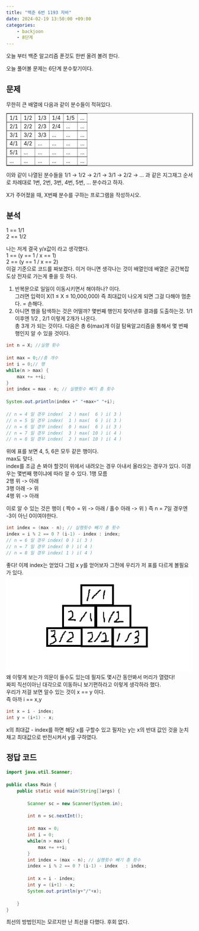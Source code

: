 ```yaml
---
title: "백준 6번 1193 자바"
date: 2024-02-19 13:50:00 +09:00
categories: 
    - backjoon
    - 8단계
---
```


오늘 부터 백준 알고리즘 푼것도 한번 올려 볼려 한다.

오늘 풀어볼 문제는 6단계 분수찾기이다.

## 문제
무한히 큰 배열에 다음과 같이 분수들이 적혀있다.  
<table border="1">
    <tbody>
        <tr>
            <td>1/1</td>
            <td>1/2</td>
            <td>1/3</td>
            <td>1/4</td>
            <td>1/5</td>
            <td>...</td>
        </tr>
        <tr>
            <td>2/1</td>
            <td>2/2</td>
            <td>2/3</td>
            <td>2/4</td>
            <td>...</td>
            <td>...</td>
        </tr>
        <tr>
            <td>3/1</td>
            <td>3/2</td>
            <td>3/3</td>
            <td>...</td>
            <td>...</td>
            <td>...</td>
        </tr>
        <tr>
            <td>4/1</td>
            <td>4/2</td>
            <td>...</td>
            <td>...</td>
            <td>...</td>
            <td>...</td>
        </tr>
        <tr>
            <td>5/1</td>
            <td>...</td>
            <td>...</td>
            <td>...</td>
            <td>...</td>
            <td>...</td>
        </tr>
         <tr>
            <td>...</td>
            <td>...</td>
            <td>...</td>
            <td>...</td>
            <td>...</td>
            <td>...</td>
        </tr>
    </tbody>
</table>  
이와 같이 나열된 분수들을 1/1 → 1/2 → 2/1 → 3/1 → 2/2 → … 과 같은 지그재그 순서로 차례대로 1번, 2번, 3번, 4번, 5번, … 분수라고 하자.

X가 주어졌을 때, X번째 분수를 구하는 프로그램을 작성하시오.

## 분석
1 == 1/1  
2 == 1/2

나는 저게 결국 y/x값이 라고 생각했다.  
1 == (y == 1 / x == 1)  
2 == (y == 1 / x == 2)  
이걸 기준으로 코드를 짜보겠다. 이거 아니면 생각나는 것이 배열인데 배열은 공간복잡도상 전자로 가는게 좋을 듯 하다.
  
1. 반복문으로 일일이 이동시키면서 해야하나? 이다.  
    그러면 입력이 X(1 ≤ X ≤ 10,000,000) 즉 최대값이 나오게 되면 그걸 다해야 멈춘다. = 손해다.  
2. 아니면 행을 탐색하는 것은 어떨까? 몇번째 행인지 찾아낸후 결과를 도출하는것. 1/1 이후엔 1/2 , 2/1 이렇게 2개가 나온다.  
    총 3개 가 되는 것이다. 다음은 총 6(max)개 이걸 탐욕알고리즘을 통해서 몇 번째 행인지 알 수 있을 것이다.  

```java
int n = X; //실행 횟수
		
int max = 0;//총 개수 
int i = 0;// 행
while(n > max) {
    max += ++i;
}
int index = max - n; // 실행횟수 빼기 총 횟수 

System.out.println(index +" "+max+" "+i);
		
// n = 4 일 경우 index(  2 ) max(  6 ) i( 3 )
// n = 5 일 경우 index(  1 ) max(  6 ) i( 3 ) 
// n = 6 일 경우 index(  0 ) max(  6 ) i( 3 )
// n = 7 일 경우 index(  3 ) max( 10 ) i( 4 )
// n = 8 일 경우 index(  2 ) max( 10 ) i( 4 )
```
위에 표를 보면 4, 5, 6은 모두 같은 행이다.  
max도 맞다.  
index를 조금 손 봐야 할것이 위에서 내려오는 경우 아내서 올라오는 경우가 있다. 이경우는 몇번째 행이냐에 따라 알 수 있다. 
1행 모름  
2행 위 -> 아래  
3행 아래 -> 위  
4행 위 -> 아래  

이로 알 수 있는 것은 행이 ( 짝수 = 위 -> 아래 / 홀수 아래 -> 위 )
즉 n = 7일 경우엔 -3이 아닌 0이여야한다.
```java
int index = (max - n); // 실행횟수 빼기 총 횟수 
index = i % 2 == 0 ? (i-1) - index : index;  
// n = 6 일 경우 index( 0 ) i( 3 )
// n = 7 일 경우 index( 0 ) i( 4 )
// n = 8 일 경우 index( 1 ) i( 4 )
```

좋다! 이제 index는 얻었다 그럼 x y를 얻어보자
그전에 우리가 저 표를 다르게 볼필요가 있다.  
<img src ="/img/스크린샷 2024-02-20 005753.png">  
왜 이렇게 보는가 의문이 들수도 있는데 필자도 몇시간 동안봐서 머리가 열렸다!     
짜피 직선이아닌 대각으로 이동하니 보기편하라고 이렇게 생각하라 했다.    
우리가 저걸 보면 알수 있는 것이 x == y 이다.  
즉 아까 i == x,y  
```java
int x = i - index;
int y = (i+1) - x;
```
x의 최대값 - index를 하면 해당 x를 구할수 있고
필자는 y는 x의 반대 값인 것을 눈치 채고 최대값으로 반전시켜서 y를 구하였다.

## 정답 코드
```java
import java.util.Scanner;

public class Main {
	public static void main(String[]args) {
		
		Scanner sc = new Scanner(System.in);
		
		int n = sc.nextInt();
		
		int max = 0;
		int i = 0;
		while(n > max) {
			max += ++i;
		}
		int index = (max - n); // 실행횟수 빼기 총 횟수 
		index = i % 2 == 0 ? (i-1) - index   : index; 
		
		int x = i - index;
		int y = (i+1) - x;
		System.out.println(y+"/"+x);
		
	}
}
```

최선의 방법인지는 모르지만 난 최선을 다했다. 후회 없다.


